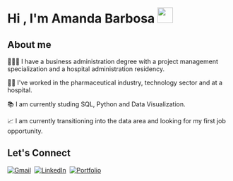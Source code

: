 <h1 align="left">Hi , I'm Amanda Barbosa <img src="https://media.giphy.com/media/hvRJCLFzcasrR4ia7z/giphy.gif" width="35"></h1>

## About me

👩🏻‍🎓 I have a business administration degree with a project management specialization and a hospital administration residency.

👩‍💻 I've worked in the pharmaceutical industry, technology sector and at a hospital.

📚 I am currently studing SQL, Python and Data Visualization.

📈 I am currently transitioning into the data area and looking for my first job opportunity.

## Let's Connect

<a href="mailto:amandabarbosajf@gmail.com"><img src="https://img.shields.io/badge/gmail-%23D14836.svg?&style=for-the-badge&logo=gmail&logoColor=white" alt="Gmail"/></a>&nbsp;
<a href="https://www.linkedin.com/in/amanda-do-nascimento-barbosa/"><img src="https://img.shields.io/badge/linkedin-%230077B5.svg?&style=for-the-badge&logo=linkedin&logoColor=white" alt="LinkedIn" /></a>&nbsp;
[![Portfolio](https://img.shields.io/badge/Portfolio-315E6F?style=for-the-badge)](https://amanda-nascimentobarbosa.github.io/portfolio/)
